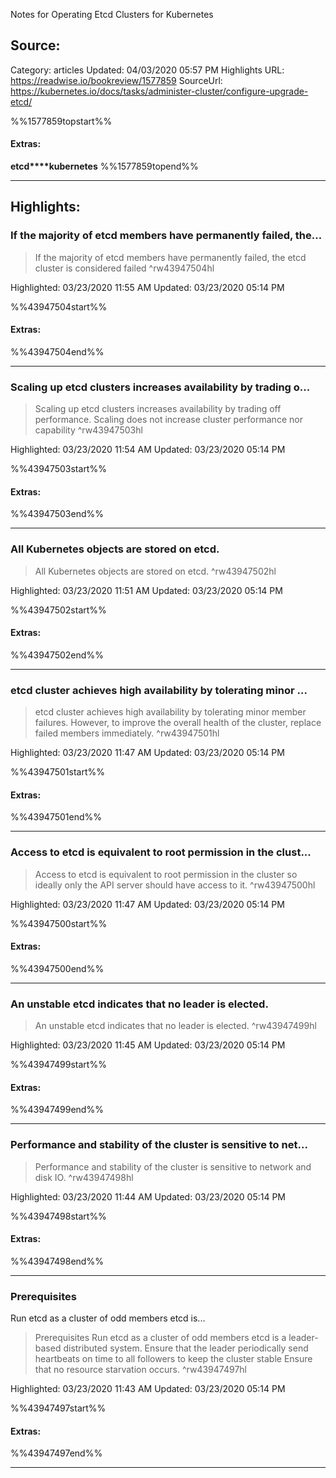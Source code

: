 Notes for Operating Etcd Clusters for Kubernetes

## Source:
Category: articles
Updated: 04/03/2020 05:57 PM
Highlights URL: https://readwise.io/bookreview/1577859
SourceUrl: https://kubernetes.io/docs/tasks/administer-cluster/configure-upgrade-etcd/

%%1577859topstart%%
#### Extras:
**etcd****kubernetes**
%%1577859topend%%


 
-----
 ## Highlights:

### If the majority of etcd members have permanently failed, the...
>If the majority of etcd members have permanently failed, the etcd cluster is considered failed ^rw43947504hl


Highlighted: 03/23/2020 11:55 AM
Updated: 03/23/2020 05:14 PM

%%43947504start%%
#### Extras:

%%43947504end%%



------

### Scaling up etcd clusters increases availability by trading o...
>Scaling up etcd clusters increases availability by trading off performance. Scaling does not increase cluster performance nor capability ^rw43947503hl


Highlighted: 03/23/2020 11:54 AM
Updated: 03/23/2020 05:14 PM

%%43947503start%%
#### Extras:

%%43947503end%%



------

### All Kubernetes objects are stored on etcd.
>All Kubernetes objects are stored on etcd. ^rw43947502hl


Highlighted: 03/23/2020 11:51 AM
Updated: 03/23/2020 05:14 PM

%%43947502start%%
#### Extras:

%%43947502end%%



------

### etcd cluster achieves high availability by tolerating minor ...
>etcd cluster achieves high availability by tolerating minor member failures. However, to improve the overall health of the cluster, replace failed members immediately. ^rw43947501hl


Highlighted: 03/23/2020 11:47 AM
Updated: 03/23/2020 05:14 PM

%%43947501start%%
#### Extras:

%%43947501end%%



------

### Access to etcd is equivalent to root permission in the clust...
>Access to etcd is equivalent to root permission in the cluster so ideally only the API server should have access to it. ^rw43947500hl


Highlighted: 03/23/2020 11:47 AM
Updated: 03/23/2020 05:14 PM

%%43947500start%%
#### Extras:

%%43947500end%%



------

### An unstable etcd indicates that no leader is elected.
>An unstable etcd indicates that no leader is elected. ^rw43947499hl


Highlighted: 03/23/2020 11:45 AM
Updated: 03/23/2020 05:14 PM

%%43947499start%%
#### Extras:

%%43947499end%%



------

### Performance and stability of the cluster is sensitive to net...
>Performance and stability of the cluster is sensitive to network and disk IO. ^rw43947498hl


Highlighted: 03/23/2020 11:44 AM
Updated: 03/23/2020 05:14 PM

%%43947498start%%
#### Extras:

%%43947498end%%



------

### Prerequisites
Run etcd as a cluster of odd members etcd is...
>Prerequisites
Run etcd as a cluster of odd members
>etcd is a leader-based distributed system. Ensure that the leader periodically send heartbeats on time to all followers to keep the cluster stable
>Ensure that no resource starvation occurs. ^rw43947497hl


Highlighted: 03/23/2020 11:43 AM
Updated: 03/23/2020 05:14 PM

%%43947497start%%
#### Extras:

%%43947497end%%



------

